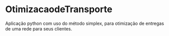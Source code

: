 # OtimizacaodeTransporte
Aplicação python com uso do método simplex, para otimização de entregas de uma rede para seus clientes.
